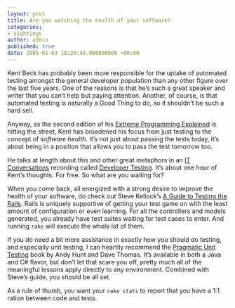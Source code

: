 ```yaml
---
layout: post
title: Are you watching the health of your software?
categories:
- sightings
author: admin
published: true
date: 2005-01-03 18:20:48.000000000 +00:00
---
```

<p>Kent Beck has probably been more responsible for the uptake of automated testing amongst the general developer population than any other figure over the last five years. One of the reasons is that he&#8217;s such a great speaker and writer that you can&#8217;t help but paying attention. Another, of course, is that automated testing is naturally a Good Thing to do, so it shouldn&#8217;t be such a hard sell.</p>
<p>Anyway, as the second edition of his <a href="http://www.amazon.com/exec/obidos/tg/detail/-/0321278658/102-1921480-9684140?v=glance">Extreme Programming Explained</a> is hitting the street, Kent has broadened his focus from just testing to the concept of <i>software health</i>. It&#8217;s not just about passing the tests today, it&#8217;s about being in a position that allows you to pass the test tomorrow too.</p>
<p>He talks at length about this and other great metaphors in an <a href="http://www.itconversations.com/">IT Conversations</a> recording called <a href="http://www.itconversations.com/shows/detail301.html">Developer Testing</a>. It&#8217;s about one hour of Kent&#8217;s thoughts. For free. So what are you waiting for?</p>
<p>When you come back, all energized with a strong desire to improve the health of your software, do check out Steve Kellock&#8217;s <a href="http://manuals.rubyonrails.com/read/book/5">A Guide to Testing the Rails</a>. Rails is uniquely supportive of getting your test game on with the least amount of configuration or even learning. For all the controllers and models generated, you already have test suites waiting for test cases to enter. And running <code>rake</code> will execute the whole lot of them.</p>
<p>If you do need a bit more assistance in exactly how you should do testing, and especially unit testing, I can heartily recommend the <a href="http://www.pragmaticprogrammer.com/starter_kit/ut/index.html">Pragmatic Unit Testing</a> book by Andy Hunt and Dave Thomas. It&#8217;s available in both a Java and C# flavor, but don&#8217;t let that scare you off, pretty much all of the meaningful lessons apply directly to any environment. Combined with Steve&#8217;s guide, you should be all set.</p>
<p>As a rule of thumb, you want your <code>rake stats</code> to report that you have a 1:1 ration between code and tests.</p>